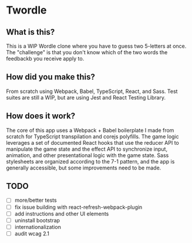 # Twordle
## What is this?
This is a WIP Wordle clone where you have to guess two 5-letters at once. The "challenge" is that you don't know which of the two words the feedbackb you receive apply to.

## How did you make this?
From scratch using Webpack, Babel, TypeScript, React, and Sass. Test suites are still a WIP, but are using Jest and React Testing Library.

## How does it work?
The core of this app uses a Webpack + Babel boilerplate I made from scratch for TypeScript transpilation and corejs polyfills. The game logic leverages a set of documented React hooks that use the reducer API to manipulate the game state and the effect API to synchronize input, animation, and other presentational logic with the game state. Sass stylesheets are organized according to the 7-1 pattern, and the app is generally accessible, but some improvements need to be made.

## TODO
* [ ] more/better tests
* [ ] fix issue building with react-refresh-webpack-plugin
* [ ] add instructions and other UI elements
* [ ] uninstall bootstrap
* [ ] internationalization
* [ ] audit wcag 2.1
